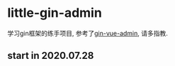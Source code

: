 # little-gin-admin

学习gin框架的练手项目, 参考了[gin-vue-admin](https://github.com/flipped-aurora/gin-vue-admin), 请多指教.

## start in 2020.07.28

